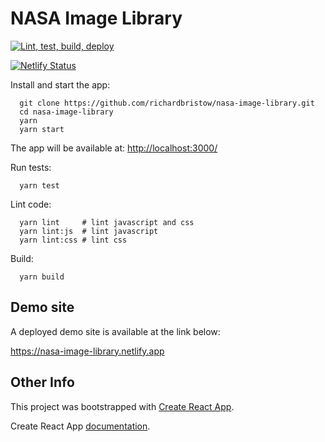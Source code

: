 # NASA Image Library

[![Lint, test, build, deploy](https://github.com/richardbristow/nasa-image-library/actions/workflows/ci-workflow.yml/badge.svg)](https://github.com/richardbristow/nasa-image-library/actions/workflows/ci-workflow.yml)

[![Netlify Status](https://api.netlify.com/api/v1/badges/4bdfffb8-7e4f-4406-846f-eea31f565a49/deploy-status)](https://app.netlify.com/sites/nasa-image-library/deploys)

Install and start the app:

```shell
  git clone https://github.com/richardbristow/nasa-image-library.git
  cd nasa-image-library
  yarn
  yarn start
```

The app will be available at: <http://localhost:3000/>

Run tests:

```shell
  yarn test
```

Lint code:

```shell
  yarn lint     # lint javascript and css
  yarn lint:js  # lint javascript
  yarn lint:css # lint css
```

Build:

```shell
  yarn build
```

## Demo site

A deployed demo site is available at the link below:

<https://nasa-image-library.netlify.app>

## Other Info

This project was bootstrapped with [Create React App](https://github.com/facebookincubator/create-react-app).

Create React App [documentation](https://create-react-app.dev/docs/getting-started).
